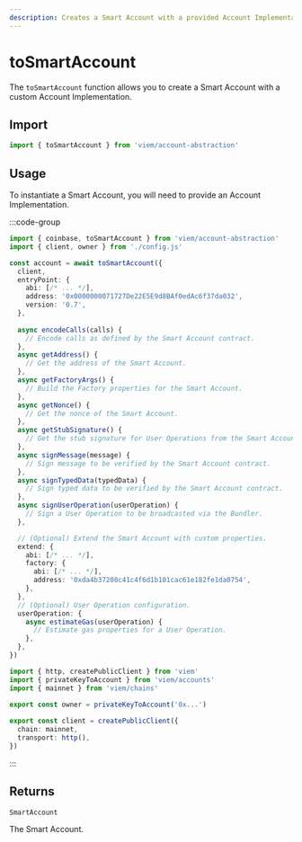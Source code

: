 ```yaml
---
description: Creates a Smart Account with a provided Account Implementation.
---
```


# toSmartAccount

The `toSmartAccount` function allows you to create a Smart Account with a custom Account Implementation.

## Import

```ts
import { toSmartAccount } from 'viem/account-abstraction'
```

## Usage

To instantiate a Smart Account, you will need to provide an Account Implementation. 

:::code-group

```ts twoslash [example.ts]
import { coinbase, toSmartAccount } from 'viem/account-abstraction'
import { client, owner } from './config.js'

const account = await toSmartAccount({
  client,
  entryPoint: {
    abi: [/* ... */],
    address: '0x0000000071727De22E5E9d8BAf0edAc6f37da032',
    version: '0.7',
  },
  
  async encodeCalls(calls) {
    // Encode calls as defined by the Smart Account contract.
  },
  async getAddress() {
    // Get the address of the Smart Account.
  },
  async getFactoryArgs() {
    // Build the Factory properties for the Smart Account.
  },
  async getNonce() {
    // Get the nonce of the Smart Account.
  },
  async getStubSignature() {
    // Get the stub signature for User Operations from the Smart Account.
  },
  async signMessage(message) {
    // Sign message to be verified by the Smart Account contract.
  },
  async signTypedData(typedData) {
    // Sign typed data to be verified by the Smart Account contract.
  },
  async signUserOperation(userOperation) {
    // Sign a User Operation to be broadcasted via the Bundler.
  },

  // (Optional) Extend the Smart Account with custom properties.
  extend: {
    abi: [/* ... */],
    factory: {
      abi: [/* ... */],
      address: '0xda4b37208c41c4f6d1b101cac61e182fe1da0754',
    },
  },
  // (Optional) User Operation configuration.
  userOperation: {
    async estimateGas(userOperation) {
      // Estimate gas properties for a User Operation.
    },
  },
})
```

```ts twoslash [config.ts] filename="config.ts"
import { http, createPublicClient } from 'viem'
import { privateKeyToAccount } from 'viem/accounts'
import { mainnet } from 'viem/chains'

export const owner = privateKeyToAccount('0x...')
 
export const client = createPublicClient({
  chain: mainnet,
  transport: http(),
})
```

:::

## Returns

`SmartAccount`

The Smart Account.